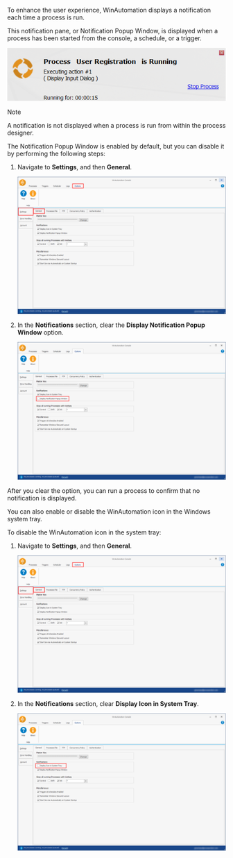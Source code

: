 To enhance the user experience, WinAutomation displays a notification each time a process is run.

This notification pane, or Notification Popup Window, is displayed when a process has been started from the console, a schedule, or a trigger.

![Screenshot of the WinAutomation Notification Popup Window.](..\media\notification-popup-window.png)

> [!NOTE]
> A notification is not displayed when a process is run from within the process designer.

The Notification Popup Window is enabled by default, but you can disable it by performing the following steps:

1. Navigate to **Settings**, and then **General**.

    ![Screenshot of the WinAutomation Settings General tab.](..\media\general-tab-settings-options.png)

1. In the **Notifications** section, clear the **Display Notification Popup Window** option.

    ![Screenshot of the checkbox to enable or disable the Notification Popup Window.](..\media\disable-notification-popup-window-option.png)

After you clear the option, you can run a process to confirm that no notification is displayed.

You can also enable or disable the WinAutomation icon in the Windows system tray.

To disable the WinAutomation icon in the system tray:

1. Navigate to **Settings**, and then **General**.

    ![Screenshot of the WinAutomation General tab.](..\media\general-tab-settings-options.png)

1. In the **Notifications** section, clear **Display Icon in System Tray**.

    ![Screenshot of the checkbox to enable or disable the icon in system tray.](..\media\disable-display-icon-in-system-tray-option.png)
